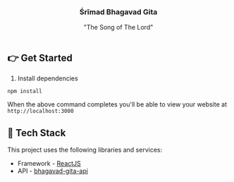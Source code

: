 <p align="center">
    <h3 align="center">Śrīmad Bhagavad Gita</h3>
  <p align="center">
    "The Song of The Lord"
    <br />
    <br />    
  </p>
</p>

## 👉 Get Started

1. Install dependencies

```
npm install
```

When the above command completes you'll be able to view your website at `http://localhost:3000`

## 🥞 Tech Stack

This project uses the following libraries and services:

- Framework - [ReactJS](https://nextjs.org)
- API - [bhagavad-gita-api](https://github.com/vedicscriptures/bhagavad-gita-api) 


